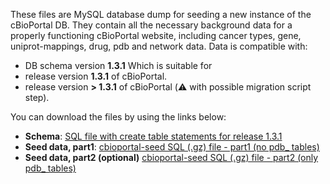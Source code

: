 These files are MySQL database dump for seeding a new instance of the cBioPortal DB. They contain all the necessary background data for a properly functioning cBioPortal website, including cancer types, gene, uniprot-mappings, drug, pdb and network data. Data is compatible with:
- DB schema version **1.3.1**
Which is suitable for
- release version **1.3.1** of cBioPortal.  
- release version **> 1.3.1** of cBioPortal (:warning: with possible migration script step). 

You can download the files by using the links below:

- **Schema**: [SQL file with create table statements for release 1.3.1](https://raw.githubusercontent.com/cBioPortal/cbioportal/v1.3.1/core/src/main/resources/db/cgds.sql) 
- **Seed data, part1**: [cbioportal-seed SQL (.gz) file - part1 (no pdb_ tables)](https://github.com/cbioportal/datahub/raw/88020174c83290fa545bff3925109f63959461fd/seedDB/seed-cbioportal_no-pdb_hg19.sql.gz)
- **Seed data, part2 (optional)** [cbioportal-seed SQL (.gz) file - part2 (only pdb_ tables)](https://github.com/cbioportal/datahub/raw/88020174c83290fa545bff3925109f63959461fd/seedDB/seed-cbioportal_only-pdb.sql.gz)

